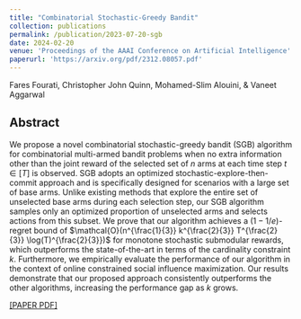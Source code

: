 ```yaml
---
title: "Combinatorial Stochastic-Greedy Bandit"
collection: publications
permalink: /publication/2023-07-20-sgb
date: 2024-02-20
venue: 'Proceedings of the AAAI Conference on Artificial Intelligence'
paperurl: 'https://arxiv.org/pdf/2312.08057.pdf'
---
```

Fares Fourati, Christopher John Quinn, Mohamed-Slim Alouini, & Vaneet Aggarwal

## Abstract 
We propose a novel combinatorial stochastic-greedy bandit (SGB) algorithm for combinatorial multi-armed bandit problems when no extra information other than the joint reward of the selected set of $n$ arms at each time step $t\in [T]$ is observed. SGB adopts an optimized stochastic-explore-then-commit approach and is specifically designed for scenarios with a large set of base arms. Unlike existing methods that explore the entire set of unselected base arms during each selection step, our SGB algorithm samples only an optimized proportion of unselected arms and selects actions from this subset. We prove that our algorithm achieves a $(1-1/e)$-regret bound of $\mathcal{O}(n^{\frac{1}{3}} k^{\frac{2}{3}} T^{\frac{2}{3}} \log(T)^{\frac{2}{3}})$ for monotone stochastic submodular rewards, which outperforms the state-of-the-art in terms of the cardinality constraint $k$. Furthermore, we empirically evaluate the performance of our algorithm in the context of online constrained social influence maximization. Our results demonstrate that our proposed approach consistently outperforms the other algorithms, increasing the performance gap as $k$ grows.

[[PAPER PDF]](https://arxiv.org/pdf/2312.08057.pdf)